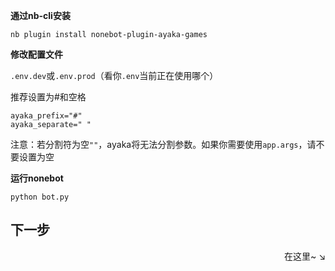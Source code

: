 **通过nb-cli安装**

`nb plugin install nonebot-plugin-ayaka-games`

**修改配置文件**

`.env.dev`或`.env.prod`（看你`.env`当前正在使用哪个）

推荐设置为#和空格

```
ayaka_prefix="#"
ayaka_separate=" "
```

注意：若分割符为空`""`，ayaka将无法分割参数。如果你需要使用`app.args`，请不要设置为空

**运行nonebot**

`python bot.py`

## 下一步

<div align="right">
    在这里~ ↘
</div>

